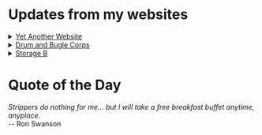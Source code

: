 # Updates from my websites

<details><summary> <a href="https://www.amon-hen.com">Yet Another Website</a> </summary>

* <a href="https://www.amon-hen.com/politics/34329">“Big, Beautiful Bill”</a>
* <a href="https://www.amon-hen.com/movies/30191">Night of the Blood Beast (1958)</a>
* <a href="https://www.amon-hen.com/computing/internet/www/435">Quote of the Day</a>
* <a href="https://www.amon-hen.com/music/34325">Psycho Killer</a>
* <a href="https://www.amon-hen.com/humor/34320">OK Google</a>
* <a href="https://www.amon-hen.com/food/34303">Mmmm, All these vegatables</a>
* <a href="https://www.amon-hen.com/television/5977">MST3K 0110 – Robot Holocaust</a>
* <a href="https://www.amon-hen.com/politics/34310">Hegseth Orders Navy to Strip Name of Gay Rights Icon Harvey Milk from Ship</a>
* <a href="https://www.amon-hen.com/politics/34301">Air Traffic Control</a>
* <a href="https://www.amon-hen.com/books/297">Reading – Japanese Combined Fleet 1942–43: Guadalcanal to the Solomons</a>
</details>

<details><summary> <a href="https://www.drum-corps.net">Drum and Bugle Corps</a> </summary>

* <a href="https://www.drum-corps.net/history/2251">Madison Scouts Alumni Corps (2006)</a>
* <a href="https://www.drum-corps.net/news/3682">Drum Corps World – June 2025</a>
* <a href="https://www.drum-corps.net/history/2241">Hawthorne Caballeros Alumni Corps (2005)</a>
* <a href="https://www.drum-corps.net/history/2225">Chicago Royal Airs Alumni Corps (2002)</a>
* <a href="https://www.drum-corps.net/history/2234">Mighty St. Joe’s Alumni Corps (1995)</a>
* <a href="https://www.drum-corps.net/history/2222">27th Lancers Alumni Corps (1994)</a>
* <a href="https://www.drum-corps.net/news/3671">Drum Corps World – May 2025</a>
* <a href="https://www.drum-corps.net/history/3667">Bluecoats Alumni Corps Documentary</a>
* <a href="https://www.drum-corps.net/news/3660">Drum Corps World – April 2025</a>
* <a href="https://www.drum-corps.net/news/3656">Spirit Alumni Corps</a>
</details>

<details><summary> <a href="https://www.storage-b.com">Storage B</a> </summary>

* <a href="https://www.storage-b.com/humor/1067">Meeting Driven Development</a>
* <a href="https://www.storage-b.com/c/1057">CLion Is Now Free for Non-Commercial Use</a>
* <a href="https://www.storage-b.com/humor/1052">Programmers Then and Now</a>
* <a href="https://www.storage-b.com/c/1050">Strategies for Developing Safety-Critical Software in C++</a>
* <a href="https://www.storage-b.com/ai/1048">What trillion-dollar problem is AI trying to solve?</a>
* <a href="https://www.storage-b.com/math-numerical-analysis/1036">Hypot</a>
* <a href="https://www.storage-b.com/c/1015">Uploading Consciousness</a>
* <a href="https://www.storage-b.com/humor/1003">SCRUM: An Honest Ad</a>
* <a href="https://www.storage-b.com/humor/996">Agile vs. Waterfall</a>
* <a href="https://www.storage-b.com/c/969">Delivering Safe C++</a>
</details>

# Quote of the Day
<p><em>Strippers do nothing for me... but I will take a free breakfast buffet anytime, anyplace.</em><br /> -- Ron Swanson</p>